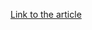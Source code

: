 [Link to the article](https://research.checkpoint.com/2023/from-albania-to-the-middle-east-the-scarred-manticore-is-listening/)
